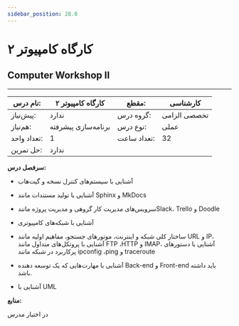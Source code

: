 ```yaml
---
sidebar_position: 28.0
---
```

# کارگاه کامپیوتر ۲
## Computer Workshop II
_______________________________________________________________________________
| نام درس:    | کارگاه کامپیوتر ۲   | مقطع:       | کارشناسی     |
| ----------- | ------------------- | ----------- | ------------ |
| پیش‌نیاز:   | ندارد               | گروه درس:   | تخصصی الزامی |
| هم‌نیاز:    | برنامه‌سازی پیشرفته | نوع درس:    | عملی         |
| تعداد واحد: | 1                   | تعداد ساعت: | 32           |
| حل تمرین:   |  ندارد              |             |              |

**سرفصل درس:**

- آشنایی با سیستم‌های کنترل نسخه و گیت‌هاب

- آشنایی با تولید مستندات مانند Sphinx و MkDocs

- سرویس‌های مدیریت کار گروهی و مدیریت پروژه مانندSlack،  Trello و Doodle

- آشنایی با شبکه‌های کامپیوتری

- ساختار کلی شبکه و اینترنت، موتورهای جستجو، مفاهیم اولیه مانند URL و IP، آشنایی با پروتکل‌های متداول مانند FTP ،HTTP و IMAP، آشنایی با دستورهای پرکاربرد در شبکه مانند ipconfig ،ping و traceroute

- آشنایی با مهارت‌هایی که یک توسعه دهنده Back-end‌ و Front-end باید داشته باشد.

- آشنایی با UML


**منابع:**

در اختیار مدرس
